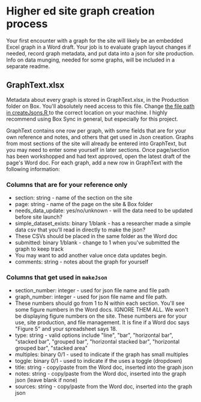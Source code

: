 # Higher ed site graph creation process

Your first encounter with a graph for the site will likely be an embedded Excel graph in a Word draft. Your job is to evaluate graph layout changes if needed, record graph metadata, and put data into a json for site production. Info on data munging, needed for some graphs, will be included in a separate readme.

## GraphText.xlsx
Metadata about every graph is stored in GraphText.xlsx, in the Production folder on Box. You'll absolutely need access to this file. Change [the file path in createJsons.R ](https://github.com/UrbanInstitute/ed-data/blob/master/scripts/createJsons.R#L9) to the correct location on your machine. I highly recommend using Box Sync in general, but especially for this project.

GraphText contains one row per graph, with some fields that are for your own reference and notes, and others that get used in Json creation. Graphs from most sections of the site will already be entered into GraphText, but you may need to enter some yourself in later sections. Once page/section has been workshopped and had text approved, open the latest draft of the page's Word doc. For each graph, add a new row in GraphText with the following information:

### Columns that are for your reference only
* section: string - name of the section on the site
* page: string - name of the page on the site & Box folder
* needs_data_update: yes/no/unknown - will the data need to be updated before site launch?
* simple_dataset_exists: binary 1/blank - has a researcher made a simple data csv that you'll read in directly to make the json?
 * These CSVs should be placed in the same folder as the Word doc
* submitted: binary 1/blank - change to 1 when you've submitted the graph to keep track
 * You may want to add another value once data updates begin.
* comments: string - notes about the graph for yourself

### Columns that get used in `makeJson`
* section_number: integer - used for json file name and file path
* graph_number: integer - used for json file name and file path.
 * These numbers should go from 1 to N within each section. You'll see some figure numbers in the Word docs. IGNORE THEM ALL. We won't be displaying figure numbers on the site. These numbers are for your use, site production, and file management. It is fine if a Word doc says "Figure 5" and your spreadsheet says 18.
* type: string - valid options include "line", "bar", "horizontal bar", "stacked bar", "grouped bar", "horizontal stacked bar", "horizontal grouped bar", "stacked area"
* multiples: binary 0/1 - used to indicate if the graph has small multiples
* toggle: binary 0/1 - used to indicate if the uses a toggle (dropdown)
* title: string - copy/paste from the Word doc, inserted into the graph json
* notes: string - copy/paste from the Word doc, inserted into the graph json (leave blank if none)
* sources: string - copy/paste from the Word doc, inserted into the graph json
